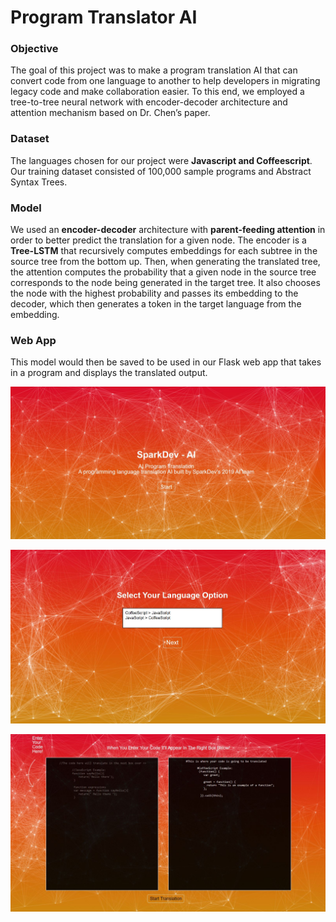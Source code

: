 # Program Translator AI

### Objective
The goal of this project was to make a program translation AI that can convert code from one language to another to help developers in migrating legacy code and make collaboration easier. To this end, we employed a tree-to-tree neural network with encoder-decoder architecture and attention mechanism based on Dr. Chen’s paper.

### Dataset
The languages chosen for our project were **Javascript and Coffeescript**. Our training dataset consisted of 100,000 sample programs and Abstract Syntax Trees.

### Model
We used an **encoder-decoder** architecture with **parent-feeding attention** in order to better predict the translation for a given node.
The encoder is a **Tree-LSTM** that recursively computes embeddings for each subtree in the source tree from the bottom up. Then, when generating the translated tree, the attention computes the probability that a given node in the source tree corresponds to the node being generated in the target tree. It also chooses the node with the highest probability and passes its embedding to the decoder, which then generates a token in the target language from the embedding.

### Web App
This model would then be saved to be used in our Flask web app that takes in a program and displays the translated output.

![](HomePage.JPG)

![](SelectLanguage.JPG)

![](TranslatorPage.JPG)

